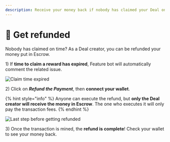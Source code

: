 ```yaml
---
description: Receive your money back if nobody has claimed your Deal on time.
---
```


# 🔁 Get refunded

Nobody has claimed on time? As a Deal creator, you can be refunded your money
put in Escrow.

1\) If **time to claim a reward has expired**, Feature bot will automatically
comment the related issue.

![Claim time expired](../.gitbook/assets/claim\_time\_expired.png)

2\) Click on **_Refund the Payment_**, then **connect your wallet**.

{% hint style="info" %}
Anyone can execute the refund, but **only the Deal creator will receive the
money in Escrow**. The one who executes it will only pay the transaction fees.
{% endhint %}

![Last step before getting refunded](../.gitbook/assets/web3\_refund.png)

3\) Once the transaction is mined, the **refund is complete**! Check your
wallet to see your money back.
